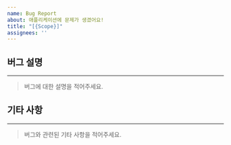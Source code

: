 ```yaml
---
name: Bug Report
about: 애플리케이션에 문제가 생겼어요!
title: "[{Scope}]"
assignees: ''
---
```


## 버그 설명
---
> 버그에 대한 설명을 적어주세요.

## 기타 사항
---
> 버그와 관련된 기타 사항을 적어주세요.